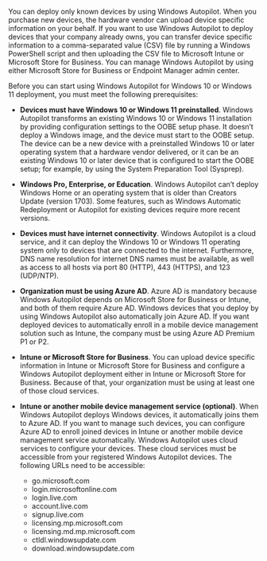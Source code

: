 You can deploy only known devices by using Windows Autopilot. When you purchase new devices, the hardware vendor can upload device specific information on your behalf. If you want to use Windows Autopilot to deploy devices that your company already owns, you can transfer device specific information to a comma-separated value (CSV) file by running a Windows PowerShell script and then uploading the CSV file to Microsoft Intune or Microsoft Store for Business. You can manage Windows Autopilot by using either Microsoft Store for Business or Endpoint Manager admin center.

Before you can start using Windows Autopilot for Windows 10 or Windows 11 deployment, you must meet the following prerequisites:

 -  **Devices must have Windows 10 or Windows 11 preinstalled**. Windows Autopilot transforms an existing Windows 10 or Windows 11 installation by providing configuration settings to the OOBE setup phase. It doesn’t deploy a Windows image, and the device must start to the OOBE setup. The device can be a new device with a preinstalled Windows 10 or later operating system that a hardware vendor delivered, or it can be an existing Windows 10 or later device that is configured to start the OOBE setup; for example, by using the System Preparation Tool (Sysprep).
 -  **Windows Pro, Enterprise, or Education**. Windows Autopilot can’t deploy Windows Home or an operating system that is older than Creators Update (version 1703). Some features, such as Windows Automatic Redeployment or Autopilot for existing devices require more recent versions.
 -  **Devices must have internet connectivity**. Windows Autopilot is a cloud service, and it can deploy the Windows 10 or Windows 11 operating system only to devices that are connected to the internet. Furthermore, DNS name resolution for internet DNS names must be available, as well as access to all hosts via port 80 (HTTP), 443 (HTTPS), and 123 (UDP/NTP).
 -  **Organization must be using Azure AD**. Azure AD is mandatory because Windows Autopilot depends on Microsoft Store for Business or Intune, and both of them require Azure AD. Windows devices that you deploy by using Windows Autopilot also automatically join Azure AD. If you want deployed devices to automatically enroll in a mobile device management solution such as Intune, the company must be using Azure AD Premium P1 or P2.
 -  **Intune or Microsoft Store for Business**. You can upload device specific information in Intune or Microsoft Store for Business and configure a Windows Autopilot deployment either in Intune or Microsoft Store for Business. Because of that, your organization must be using at least one of those cloud services.
 -  **Intune or another mobile device management service (optional)**. When Windows Autopilot deploys Windows devices, it automatically joins them to Azure AD. If you want to manage such devices, you can configure Azure AD to enroll joined devices in Intune or another mobile device management service automatically. Windows Autopilot uses cloud services to configure your devices. These cloud services must be accessible from your registered Windows Autopilot devices. The following URLs need to be accessible:
    
     -  go.microsoft.com
     -  login.microsoftonline.com
     -  login.live.com
     -  account.live.com
     -  signup.live.com
     -  licensing.mp.microsoft.com
     -  licensing.md.mp.microsoft.com
     -  ctldl.windowsupdate.com
     -  download.windowsupdate.com
